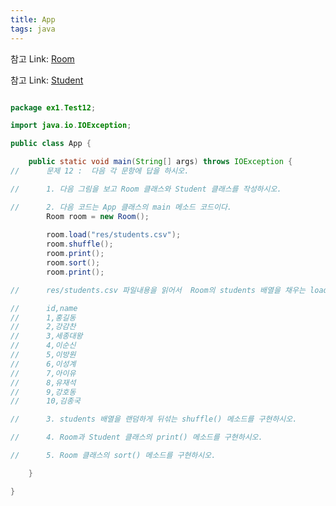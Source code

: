 ```yaml
---
title: App
tags: java
---
```

참고 Link: [Room][id]

[id]: https://ksg0000.github.io/2022/12/20/Room.html

참고 Link: [Student][id]

[id]: https://ksg0000.github.io/2022/12/20/Student.html


```java

package ex1.Test12;

import java.io.IOException;

public class App {

	public static void main(String[] args) throws IOException {
//		문제 12 :  다음 각 문항에 답을 하시오.

//		1. 다음 그림을 보고 Room 클래스와 Student 클래스를 작성하시오.

//		2. 다음 코드는 App 클래스의 main 메소드 코드이다.
		Room room = new Room();
		
		room.load("res/students.csv");
		room.shuffle();
		room.print();
		room.sort();
		room.print();

//		res/students.csv 파일내용을 읽어서  Room의 students 배열을 채우는 load() 코드를 작성하시오. students.csv 파일 내용은 다음과 같다.

//		id,name
//		1,홍길동
//		2,강감찬
//		3,세종대왕
//		4,이순신
//		5,이방원
//		6,이성계
//		7,아이유
//		8,유재석
//		9,강호동
//		10,김종국

//		3. students 배열을 랜덤하게 뒤섞는 shuffle() 메소드를 구현하시오.

//		4. Room과 Student 클래스의 print() 메소드를 구현하시오.

//		5. Room 클래스의 sort() 메소드를 구현하시오.

	}

}

```

